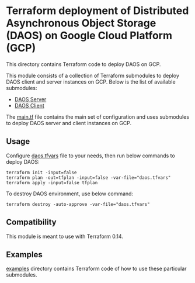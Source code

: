 # Terraform deployment of Distributed Asynchronous Object Storage (DAOS) on Google Cloud Platform (GCP)

This directory contains Terraform code to deploy DAOS on GCP.

This module consists of a collection of Terraform submodules to deploy DAOS client and server instances on GCP.
Below is the list of available submodules:

* [DAOS Server](modules/daos_server)
* [DAOS Client](modules/daos_client)

The [main.tf](main.tf) file contains the main set of configuration and uses submodules to deploy DAOS server and client instances on GCP.

## Usage

Configure [daos.tfvars](daos.tfvars) file to your needs, then run below commands to deploy DAOS:

```
terraform init -input=false
terraform plan -out=tfplan -input=false -var-file="daos.tfvars"
terraform apply -input=false tfplan
```

To destroy DAOS environment, use below command:

```
terraform destroy -auto-approve -var-file="daos.tfvars"
```

## Compatibility

This module is meant to use with Terraform 0.14.

## Examples

[examples](examples) directory contains Terraform code of how to use these particular submodules.
